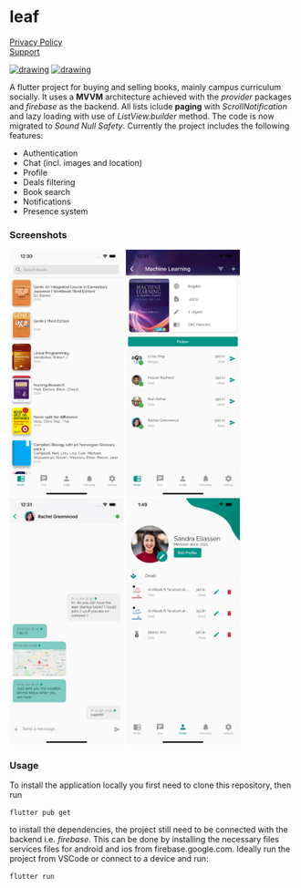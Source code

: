 # leaf

[Privacy Policy](privacy.md)\
[Support](support.md)

[<img src="https://user-images.githubusercontent.com/42720743/124749402-78985d00-df24-11eb-98ed-b5aa270957ab.png" alt="drawing" width="200"/>](https://apps.apple.com/us/app/leaf-reuse-socially/id1568882763) 
[<img src="https://user-images.githubusercontent.com/42720743/124749936-26a40700-df25-11eb-8eae-0677b40da416.png" alt="drawing" width="200"/>](https://play.google.com/store/apps/details?id=art.rootly.leaf)

A flutter project for buying and selling books, mainly campus curriculum socially. It uses a **MVVM** architecture achieved with the *provider* packages and *firebase* as the backend. All lists iclude **paging** with *ScrollNotification* and lazy loading with use of *ListView.builder* method. The code is now migrated to *Sound Null Safety*. Currently the project includes the following features:
* Authentication
* Chat (incl. images and location)
* Profile
* Deals filtering
* Book search
* Notifications
* Presence system

### Screenshots

<img src="screenshots/1.png" alt="drawing" width="200"/> <img src="screenshots/2.png" alt="drawing" width="200"/> <img src="screenshots/3.png" alt="drawing" width="200"/> <img src="screenshots/5.png" alt="drawing" width="200"/>

### Usage

To install the application locally you first need to clone this repository, then run

	flutter pub get

to install the dependencies, the project still need to be connected with the backend i.e. *firebase*. This can be done by installing the necessary files services files for android and ios from firebase.google.com. Ideally run the project from VSCode or connect to a device and run:

	flutter run
